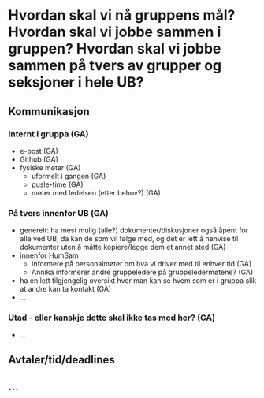 # Hvordan skal vi nå gruppens mål? Hvordan skal vi jobbe sammen i gruppen? Hvordan skal vi jobbe sammen på tvers av grupper og seksjoner i hele UB?

## Kommunikasjon
### Internt i gruppa (GA)
- e-post (GA)
- Github (GA)
- fysiske møter (GA)
  - uformelt i gangen (GA)
  - pusle-time (GA)
  - møter med ledelsen (etter behov?) (GA)

### På tvers innenfor UB (GA)
- generelt: ha mest mulig (alle?) dokumenter/diskusjoner også åpent for alle ved UB, da kan de som vil følge med, og det er lett å henvise til dokumenter uten å måtte kopiere/legge dem et annet sted (GA)
- innenfor HumSam
  - informere på personalmøter om hva vi driver med til enhver tid (GA)
  - Annika informerer andre gruppeledere på gruppeledermøtene? (GA)
- ha en lett tilgjengelig oversikt hvor man kan se hvem som er i gruppa slik at andre kan ta kontakt (GA)
- ...

### Utad - eller kanskje dette skal ikke tas med her? (GA)
- ...


## Avtaler/tid/deadlines

## …
